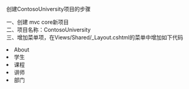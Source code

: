 ﻿创建ContosoUniversity项目的步骤

一、创建 mvc core新项目<br/>
二、项目名称：ContosoUniversity<br/>
三、增加菜单项，在Views/Shared/_Layout.cshtml的菜单中增加如下代码
<li class="nav-item">
    <a class="nav-link text-dark" asp-area="" asp-controller="Home" asp-action="About">About</a>
</li>
<li class="nav-item">
    <a class="nav-link text-dark" asp-area="" asp-controller="Students" asp-action="Index">学生</a>
</li>
<li class="nav-item">
    <a class="nav-link text-dark" asp-area="" asp-controller="Courses" asp-action="Index">课程</a>
</li>
<li class="nav-item">
    <a class="nav-link text-dark" asp-area="" asp-controller="Instructors" asp-action="Index">讲师</a>
</li>
<li class="nav-item">
    <a class="nav-link text-dark" asp-area="" asp-controller="Departments" asp-action="Index">部门</a>
</li>


